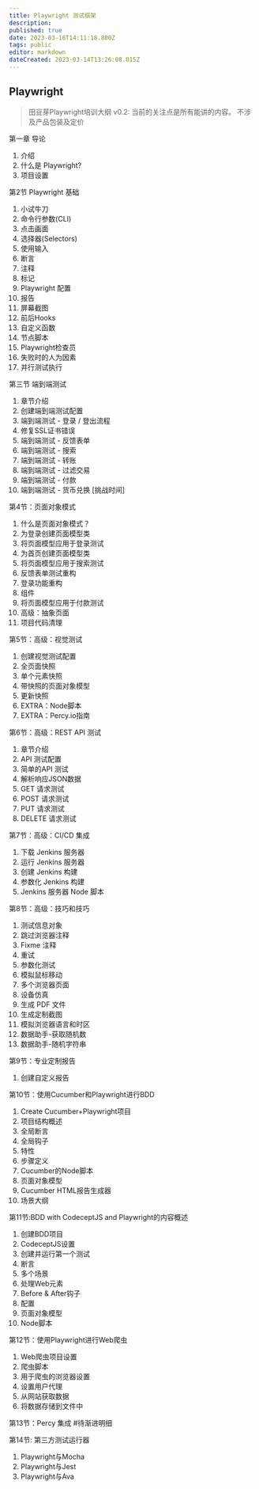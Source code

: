 ```yaml
---
title: Playwright 测试框架
description: 
published: true
date: 2023-03-16T14:11:18.800Z
tags: public
editor: markdown
dateCreated: 2023-03-14T13:26:08.015Z
---
```


## Playwright 

> 田豆芽Playwright培训大纲
> v0.2: 当前的关注点是所有能讲的内容。 不涉及产品包装及定价

第一章 导论
1. 介绍
2. 什么是 Playwright?
3. 项目设置

第2节 Playwright 基础
1. 小试牛刀
2. 命令行参数(CLI)
3. 点击画面
4. 选择器(Selectors)
5. 使用输入
6. 断言
7. 注释
8. 标记
9. Playwright 配置
10. 报告
11. 屏幕截图
12. 前后Hooks
13. 自定义函数
14. 节点脚本
15. Playwright检查员
16. 失败时的人为因素
17. 并行测试执行

第三节 端到端测试

1. 章节介绍
2. 创建端到端测试配置
3. 端到端测试 - 登录 / 登出流程
4. 修复SSL证书错误
5. 端到端测试 - 反馈表单
6. 端到端测试 - 搜索
7. 端到端测试 - 转账
8. 端到端测试 - 过滤交易
9. 端到端测试 - 付款
10. 端到端测试 - 货币兑换 [挑战时间]

第4节：页面对象模式

1. 什么是页面对象模式？
2. 为登录创建页面模型类
3. 将页面模型应用于登录测试
4. 为首页创建页面模型类
5. 将页面模型应用于搜索测试
6. 反馈表单测试重构
7. 登录功能重构
8. 组件
9. 将页面模型应用于付款测试
10. 高级：抽象页面
11. 项目代码清理

第5节：高级：视觉测试
1. 创建视觉测试配置
2. 全页面快照
3. 单个元素快照
4. 带快照的页面对象模型
5. 更新快照
6. EXTRA：Node脚本
7. EXTRA：Percy.io指南

第6节：高级：REST API 测试
1. 章节介绍
2. API 测试配置
3. 简单的API 测试
4. 解析响应JSON数据
5. GET 请求测试
6. POST 请求测试
7. PUT 请求测试
8. DELETE 请求测试

第7节：高级：CI/CD 集成
1. 下载 Jenkins 服务器
2. 运行 Jenkins 服务器
3. 创建 Jenkins 构建
4. 参数化 Jenkins 构建
5. Jenkins 服务器 Node 脚本

第8节：高级：技巧和技巧
1. 测试信息对象
2. 跳过浏览器注释
3. Fixme 注释
4. 重试
5. 参数化测试
6. 模拟鼠标移动
7. 多个浏览器页面
8. 设备仿真
9. 生成 PDF 文件
10. 生成定制截图
11. 模拟浏览器语言和时区
12. 数据助手-获取随机数
13. 数据助手-随机字符串

第9节：专业定制报告
1. 创建自定义报告

第10节：使用Cucumber和Playwright进行BDD
1. Create Cucumber+Playwright项目
2. 项目结构概述
3. 全局断言
4. 全局钩子
5. 特性
6. 步骤定义
7. Cucumber的Node脚本
8. 页面对象模型
9. Cucumber HTML报告生成器
10. 场景大纲

第11节:BDD with CodeceptJS and Playwright的内容概述
1. 创建BDD项目
2. CodeceptJS设置
3. 创建并运行第一个测试
4. 断言
5. 多个场景
6. 处理Web元素
7. Before & After钩子
8. 配置
9. 页面对象模型
10. Node脚本

第12节：使用Playwright进行Web爬虫
1. Web爬虫项目设置
2. 爬虫脚本
3. 用于爬虫的浏览器设置
4. 设置用户代理
5. 从网站获取数据
6. 将数据存储到文件中

第13节：Percy 集成
#待渐进明细

第14节: 第三方测试运行器
1. Playwright与Mocha
2. Playwright与Jest
3. Playwright与Ava

